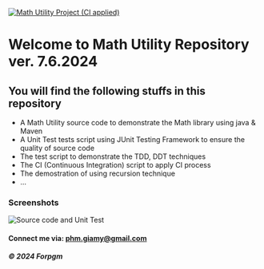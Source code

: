 [![Math Utility Project (CI applied)](https://github.com/Forpgm/mavenproject/actions/workflows/ci-script.yml/badge.svg)](https://github.com/Forpgm/mavenproject/actions/workflows/ci-script.yml)

# Welcome to Math Utility Repository ver. 7.6.2024

## You will find the following stuffs in this repository

- A Math Utility source code to demonstrate the Math library using java & Maven
- A Unit Test tests script using JUnit Testing Framework to ensure the quality of source code
- The test script to demonstrate the TDD, DDT techniques
- The CI (Continuous Integration) script to apply CI process
- The demostration of using recursion technique
- ...

### Screenshots

![Source code and Unit Test](D:\sem5\mavenproject\Screenshot)

#### Connect me via: phm.giamy@gmail.com

##### &#169; 2024 Forpgm
